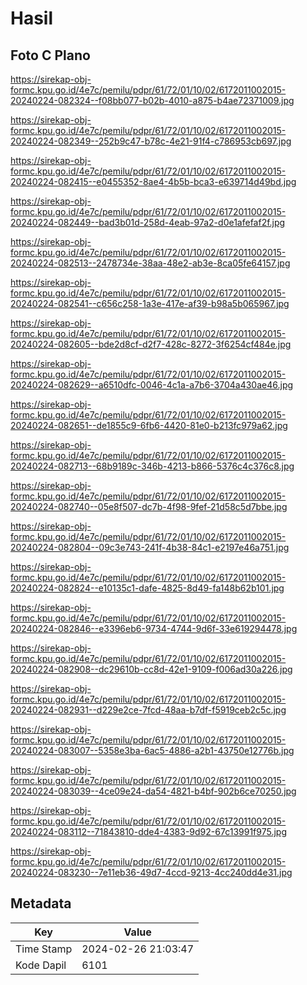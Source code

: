 # Hasil

## Foto C Plano

https://sirekap-obj-formc.kpu.go.id/4e7c/pemilu/pdpr/61/72/01/10/02/6172011002015-20240224-082324--f08bb077-b02b-4010-a875-b4ae72371009.jpg

https://sirekap-obj-formc.kpu.go.id/4e7c/pemilu/pdpr/61/72/01/10/02/6172011002015-20240224-082349--252b9c47-b78c-4e21-91f4-c786953cb697.jpg

https://sirekap-obj-formc.kpu.go.id/4e7c/pemilu/pdpr/61/72/01/10/02/6172011002015-20240224-082415--e0455352-8ae4-4b5b-bca3-e639714d49bd.jpg

https://sirekap-obj-formc.kpu.go.id/4e7c/pemilu/pdpr/61/72/01/10/02/6172011002015-20240224-082449--bad3b01d-258d-4eab-97a2-d0e1afefaf2f.jpg

https://sirekap-obj-formc.kpu.go.id/4e7c/pemilu/pdpr/61/72/01/10/02/6172011002015-20240224-082513--2478734e-38aa-48e2-ab3e-8ca05fe64157.jpg

https://sirekap-obj-formc.kpu.go.id/4e7c/pemilu/pdpr/61/72/01/10/02/6172011002015-20240224-082541--c656c258-1a3e-417e-af39-b98a5b065967.jpg

https://sirekap-obj-formc.kpu.go.id/4e7c/pemilu/pdpr/61/72/01/10/02/6172011002015-20240224-082605--bde2d8cf-d2f7-428c-8272-3f6254cf484e.jpg

https://sirekap-obj-formc.kpu.go.id/4e7c/pemilu/pdpr/61/72/01/10/02/6172011002015-20240224-082629--a6510dfc-0046-4c1a-a7b6-3704a430ae46.jpg

https://sirekap-obj-formc.kpu.go.id/4e7c/pemilu/pdpr/61/72/01/10/02/6172011002015-20240224-082651--de1855c9-6fb6-4420-81e0-b213fc979a62.jpg

https://sirekap-obj-formc.kpu.go.id/4e7c/pemilu/pdpr/61/72/01/10/02/6172011002015-20240224-082713--68b9189c-346b-4213-b866-5376c4c376c8.jpg

https://sirekap-obj-formc.kpu.go.id/4e7c/pemilu/pdpr/61/72/01/10/02/6172011002015-20240224-082740--05e8f507-dc7b-4f98-9fef-21d58c5d7bbe.jpg

https://sirekap-obj-formc.kpu.go.id/4e7c/pemilu/pdpr/61/72/01/10/02/6172011002015-20240224-082804--09c3e743-241f-4b38-84c1-e2197e46a751.jpg

https://sirekap-obj-formc.kpu.go.id/4e7c/pemilu/pdpr/61/72/01/10/02/6172011002015-20240224-082824--e10135c1-dafe-4825-8d49-fa148b62b101.jpg

https://sirekap-obj-formc.kpu.go.id/4e7c/pemilu/pdpr/61/72/01/10/02/6172011002015-20240224-082846--e3396eb6-9734-4744-9d6f-33e619294478.jpg

https://sirekap-obj-formc.kpu.go.id/4e7c/pemilu/pdpr/61/72/01/10/02/6172011002015-20240224-082908--dc29610b-cc8d-42e1-9109-f006ad30a226.jpg

https://sirekap-obj-formc.kpu.go.id/4e7c/pemilu/pdpr/61/72/01/10/02/6172011002015-20240224-082931--d229e2ce-7fcd-48aa-b7df-f5919ceb2c5c.jpg

https://sirekap-obj-formc.kpu.go.id/4e7c/pemilu/pdpr/61/72/01/10/02/6172011002015-20240224-083007--5358e3ba-6ac5-4886-a2b1-43750e12776b.jpg

https://sirekap-obj-formc.kpu.go.id/4e7c/pemilu/pdpr/61/72/01/10/02/6172011002015-20240224-083039--4ce09e24-da54-4821-b4bf-902b6ce70250.jpg

https://sirekap-obj-formc.kpu.go.id/4e7c/pemilu/pdpr/61/72/01/10/02/6172011002015-20240224-083112--71843810-dde4-4383-9d92-67c13991f975.jpg

https://sirekap-obj-formc.kpu.go.id/4e7c/pemilu/pdpr/61/72/01/10/02/6172011002015-20240224-083230--7e11eb36-49d7-4ccd-9213-4cc240dd4e31.jpg


## Metadata

| Key        | Value               |
| ---------- | ------------------- |
| Time Stamp | 2024-02-26 21:03:47 |
| Kode Dapil | 6101                |



